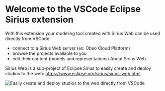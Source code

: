 # Welcome to the VSCode Eclipse Sirius extension

With this extension your modeling tool created with Sirius Web can be used directly from VSCode:

- connect to a Sirius Web server (ex: Obeo Cloud Platform)
- browse the projects available to you
- edit their content (models and representations) About Sirius Web 

Sirius Web is a sub-project of Eclipse Sirius to easily create and deploy studios to the web: https://www.eclipse.org/sirius/sirius-web.html

![Easily create and deploy studios to the web directly from VSCode](https://raw.githubusercontent.com/eclipse-sirius/sirius-components/master/vscode-extension/images/siriusweb-visuel1.gif)